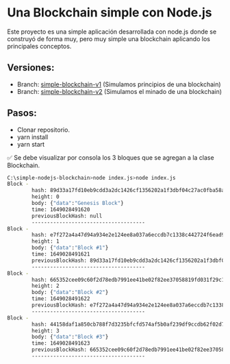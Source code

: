 # Una Blockchain simple con Node.js

Este proyecto es una simple aplicación desarrollada con node.js donde se construyó de forma muy, pero muy simple una blockchain aplicando los principales conceptos.

## Versiones:
- Branch: [simple-blockchain-v1](https://github.com/BraianVaylet/simple-nodejs-blockchain/tree/simple-blockchain-v1) (Simulamos principios de una blockchain)
- Branch: [simple-blockchain-v2](https://github.com/BraianVaylet/simple-nodejs-blockchain/tree/simple-blockchain-v2) (Simulamos el minado de una blockchain)

## Pasos:

- Clonar repositorio.
- yarn install
- yarn start

✅ Se debe visualizar por consola los 3 bloques que se agregan a la clase Blockchain.

```bash
C:\simple-nodejs-blockchain>node index.js>node index.js
Block -
        hash: 89d33a17fd10eb9cdd3a2dc1426cf1356202a1f3dbf04c27ac0fba58a48f6b30
        height: 0
        body: {"data":"Genesis Block"}
        time: 1649028491620
        previousBlockHash: null
        -------------------------------------
Block -
        hash: e7f272a4a47d94a934e2e124ee8a037a6eccdb7c1338c442724f6ead91c670b3
        height: 1
        body: {"data":"Block #1"}
        time: 1649028491621
        previousBlockHash: 89d33a17fd10eb9cdd3a2dc1426cf1356202a1f3dbf04c27ac0fba58a48f6b30
        -------------------------------------
Block -
        hash: 665352cee09c60f2d78edb7991ee41be02f82ee37058819fd031f29c167b86d8
        height: 2
        body: {"data":"Block #2"}
        time: 1649028491622
        previousBlockHash: e7f272a4a47d94a934e2e124ee8a037a6eccdb7c1338c442724f6ead91c670b3
        -------------------------------------
Block -
        hash: 44158daf1a850cb788f7d3235bfcfd574af5b0af239df9ccdb62f02d758d681f
        height: 3
        body: {"data":"Block #3"}
        time: 1649028491623
        previousBlockHash: 665352cee09c60f2d78edb7991ee41be02f82ee37058819fd031f29c167b86d8
        -------------------------------------
```
